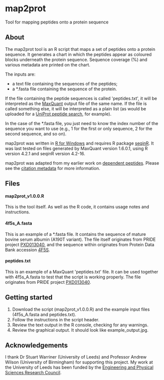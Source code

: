 # map2prot
Tool for mapping peptides onto a protein sequence

## About
The map2prot tool is an R script that maps a set of peptides onto a protein sequence. It generates a chart in which the peptides appear as coloured blocks underneath the protein sequence. Sequence coverage (%) and various metadata are printed on the chart.

The inputs are:
* a text file containing the sequences of the peptides;
* a *.fasta file containing the sequence of the protein.

If the file containing the peptide sequences is called 'peptides.txt', it will be interpreted as the [MaxQuant](https://www.maxquant.org/) output file of the same name. If the file is called something else, it will be interpreted as a plain list (as would be uploaded for a [UniProt peptide search](https://www.uniprot.org/peptide-search), for example).

In the case of the *.fasta file, you just need to know the index number of the sequence you want to use (e.g., 1 for the first or only sequence, 2 for the second sequence, and so on).

map2prot was written in [R for Windows](https://www.R-project.org/) and requires R package [seqinR](https://cran.r-project.org/web/packages/seqinr/index.html). It was last tested on files generated by MaxQuant version 1.6.0.1, using R version 4.2.1 and seqinR version 4.2-16.

map2prot was adapted from my earlier work on [dependent peptides](https://github.com/preston-gw/dependent-peptides). Please see the [citation metadata](https://github.com/preston-gw/map2prot/blob/main/CITATION.cff) for more information.

## Files
#### map2prot_v1.0.0.R
This is the tool itself. As well as the R code, it contains usage notes and instructions.  
#### 4f5s_A.fasta
This is an example of a *.fasta file. It contains the sequence of mature bovine serum albumin (A190T variant). The file itself originates from PRIDE project [PXD013040](https://www.ebi.ac.uk/pride/archive/projects/PXD013040), and the sequence within originates from Protein Data Bank accession [4F5S](https://www.rcsb.org/structure/4f5s). 
#### peptides.txt
This is an example of a MaxQuant 'peptides.txt' file. It can be used together with 4f5s_A.fasta to test that the script is working properly. The file originates from PRIDE project [PXD013040](https://www.ebi.ac.uk/pride/archive/projects/PXD013040).

## Getting started
1. Download the script (map2prot_v1.0.0.R) and the example input files (4f5s_A.fasta and peptides.txt).
2. Follow the instructions in the script header.
3. Review the text output in the R console, checking for any warnings.
4. Review the graphical output. It should look like example_output.jpg.

## Acknowledgements
I thank Dr Stuart Warriner (University of Leeds) and Professor Andrew Wilson (University of Birmingham) for supporting this project. My work at the University of Leeds has been funded by the [Engineering and Physical Sciences Research Council](https://www.ukri.org/councils/epsrc/).
